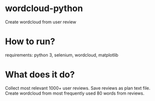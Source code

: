 # wordcloud-python
Create wordcloud from user review

# How to run?
requirements: python 3, selenium, wordcloud, matplotlib

# What does it do?
Collect most relevant 1000+ user reviews.
Save reviews as plan text file. 
Create wordcloud from most frequently used 80 words from reviews.
